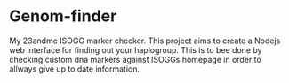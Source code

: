 Genom-finder
============

 My 23andme ISOGG marker checker. 
This project aims to create a Nodejs web interface for finding out your haplogroup. This is to bee done by checking custom dna markers against ISOGGs homepage in order to allways give up to date information.
